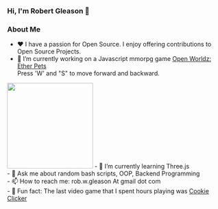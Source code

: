 ###  Hi, I'm Robert Gleason 👋

<!--
**robgleason/robgleason** is a ✨ _special_ ✨ repository because its `README.md` (this file) appears on your GitHub profile.

Here are some ideas to get you started:
-->
###  About Me
- ❤️ I have a passion for Open Source. I enjoy offering contributions to Open Source Projects.
- 🔭 I’m currently working on a Javascript mmorpg game <a href="https://etherpets.xyz/">Open Worldz: Ether Pets</a>
<br>Press 'W' and "S" to move forward and backward.
 <img src="https://etherpets.xyz/nftpic/GithubOpenWorldz.PNG" style="width:200px;">
- 🌱 I’m currently learning Three.js <br>
- 💬 Ask me about random bash scripts, OOP, Backend Programming <br>
- 📫 How to reach me: rob.w.gleason At gmail dot com <br>
- 🍪 Fun fact: The last video game that I spent hours playing was <a href="https://store.steampowered.com/app/1454400/Cookie_Clicker/">Cookie Clicker</a>

